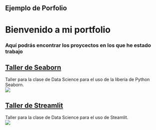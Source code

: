 ## Ejemplo de Porfolio 
# Bienvenido a mi portfolio
### Aquí podrás encontrar los proycectos en los que he estado trabajo

## [Taller de Seaborn](https://github.com/Cristina-TheBridge/Seaborn)
Taller para la clase de Data Science para el uso de la libería de Python Seaborn. <br>
<img src = "imagenes/seaborn.png">

## [Taller de Streamlit](https://github.com/Cristina-TheBridge/Taller-Streamlit)
Taller para la clase de Data Science para el uso de Steamlit. <br>
<img src = "imagenes/covid-19-dashboard.png">
